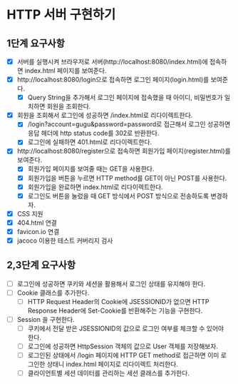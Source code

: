 # HTTP 서버 구현하기

## 1단계 요구사항
- [X] 서버를 실행시켜 브라우저로 서버(http://localhost:8080/index.html)에 접속하면 index.html 페이지를 보여준다.
- [X] http://localhost:8080/login으로 접속하면 로그인 페이지(login.html)를 보여준다.
    - [X] Query String을 추가해서 로그인 페이지에 접속했을 때 아이디, 비밀번호가 일치하면 회원을 조회한다.
- [X] 회원을 조회해서 로그인에 성공하면 /index.html로 리다이렉트한다.
    - [X] /login?account=gugu&password=password로 접근해서 로그인 성공하면 응답 헤더에 http status code를 302로 반환한다.
    - [X] 로그인에 실패하면 401.html로 리다이렉트한다.
- [X] http://localhost:8080/register으로 접속하면 회원가입 페이지(register.html)를 보여준다.
    - [X] 회원가입 페이지를 보여줄 때는 GET을 사용한다.
    - [X] 회원가입을 버튼을 누르면 HTTP method를 GET이 아닌 POST를 사용한다.
    - [X] 회원가입을 완료하면 index.html로 리다이렉트한다.
    - [X] 로그인도 버튼을 눌렀을 때 GET 방식에서 POST 방식으로 전송하도록 변경하자.
- [X] CSS 지원
- [X] 404.html 연결
- [X] favicon.io 연결
- [X] jacoco 이용한 테스트 커버리지 검사

## 2,3단계 요구사항
- [ ] 로그인에 성공하면 쿠키와 세션을 활용해서 로그인 상태를 유지해야 한다.
- [ ] Cookie 클래스를 추가한다.
  - [ ] HTTP Request Header의 Cookie에 JSESSIONID가 없으면 HTTP Response Header에 Set-Cookie를 반환해주는 기능을 구현한다.
  
- [ ] Session 을 구현한다. 
  - [ ] 쿠키에서 전달 받은 JSESSIONID의 값으로 로그인 여부를 체크할 수 있어야 한다.
  - [ ] 로그인에 성공하면 HttpSession 객체의 값으로 User 객체를 저장해보자.
  - [ ] 로그인된 상태에서 /login 페이지에 HTTP GET method로 접근하면 이미 로그인한 상태니 index.html 페이지로 리다이렉트 처리한다.
  - [ ] 클라이언트별 세션 데이터를 관리하는 세션 클래스를 추가한다.